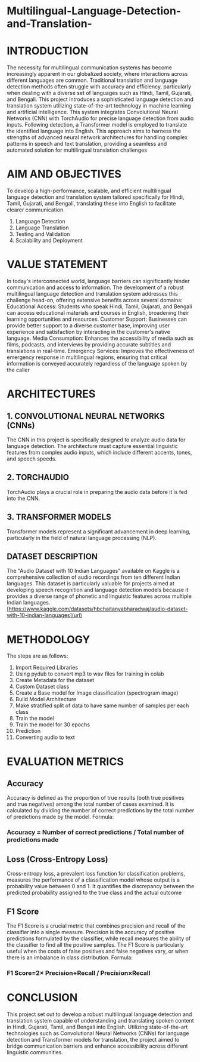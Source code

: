 # Multilingual-Language-Detection-and-Translation-

# INTRODUCTION
The necessity for multilingual communication systems has become increasingly apparent in our globalized society, where interactions across different languages are common. Traditional translation and language detection methods often struggle with accuracy and efficiency, particularly when dealing with a diverse set of languages such as Hindi, Tamil, Gujarati, and Bengali. This project introduces a sophisticated language detection and translation system utilizing state-of-the-art technology in machine learning and artificial intelligence.
This system integrates Convolutional Neural Networks (CNN) with TorchAudio for precise language detection from audio inputs. Following detection, a Transformer model is employed to translate the identified language into English. This approach aims to harness the strengths of advanced neural network architectures for handling complex patterns in speech and text translation, providing a seamless and automated solution for multilingual translation challenges

# AIM AND OBJECTIVES
To develop a high-performance, scalable, and efficient multilingual language detection and translation system tailored specifically for Hindi, Tamil, Gujarati, and Bengali, translating these into English to facilitate clearer communication.
1. Language Detection
2. Language Translation
3. Testing and Validation
4. Scalability and Deployment


# VALUE STATEMENT
In today's interconnected world, language barriers can significantly hinder communication and access to information. The development of a robust multilingual language detection and translation system addresses this challenge head-on, offering extensive benefits across several domains:
Educational Access: Students who speak Hindi, Tamil, Gujarati, and Bengali can access educational materials and courses in English, broadening their learning opportunities and resources.
Customer Support: Businesses can provide better support to a diverse customer base, improving user experience and satisfaction by interacting in the customer's native language.
Media Consumption: Enhances the accessibility of media such as films, podcasts, and interviews by providing accurate subtitles and translations in real-time.
Emergency Services: Improves the effectiveness of emergency response in multilingual regions, ensuring that critical information is conveyed accurately regardless of the language spoken by the caller

# ARCHITECTURES
## 1. CONVOLUTIONAL NEURAL NETWORKS (CNNs)
The CNN in this project is specifically designed to analyze audio data for language detection. The architecture must capture essential linguistic features from complex audio inputs, which include different accents, tones, and speech speeds.

## 2. TORCHAUDIO
TorchAudio plays a crucial role in preparing the audio data before it is fed into the CNN.

## 3. TRANSFORMER MODELS
Transformer models represent a significant advancement in deep learning, particularly in the field of natural language processing (NLP).

## DATASET DESCRIPTION
The "Audio Dataset with 10 Indian Languages" available on Kaggle is a comprehensive collection of audio recordings from ten different Indian languages. This dataset is particularly valuable for projects aimed at developing speech recognition and language detection models because it provides a diverse range of phonetic and linguistic features across multiple Indian languages.
[https://www.kaggle.com/datasets/hbchaitanyabharadwaj/audio-dataset-with-10-indian-languages](url)

# METHODOLOGY
The steps are as follows:
1) Import Required Libraries
2) Using pydub to convert mp3 to wav files for training in      colab
3) Create Metadata for the dataset
4) Custom Dataset class
5) Create a Base model for Image classification (spectrogram image)
6) Build Model Architecture
7) Make stratified split of data to have same number of samples per each class
8) Train the model
9) Train the model for 30 epochs
10) Prediction
11) Converting audio to text

# EVALUATION METRICS
## Accuracy
Accuracy is defined as the proportion of true results (both true positives and true negatives) among the total number of cases examined. It is calculated by dividing the number of correct predictions by the total number of predictions made by the model.
Formula:
### Accuracy = Number of correct predictions / Total number of predictions made

## Loss (Cross-Entropy Loss)
Cross-entropy loss, a prevalent loss function for classification problems, measures the performance of a classification model whose output is a probability value between 0 and 1. It quantifies the discrepancy between the predicted probability assigned to the true class and the actual outcome

## F1 Score
The F1 Score is a crucial metric that combines precision and recall of the classifier into a single measure. Precision is the accuracy of positive predictions formulated by the classifier, while recall measures the ability of the classifier to find all the positive samples. The F1 Score is particularly useful when the costs of false positives and false negatives vary, or when there is an imbalance in class distribution.
Formula:
###  F1 Score=2× Precision+Recall / Precision×Recall

# CONCLUSION
This project set out to develop a robust multilingual language detection and translation system capable of understanding and translating spoken content in Hindi, Gujarati, Tamil, and Bengali into English. Utilizing state-of-the-art technologies such as Convolutional Neural Networks (CNNs) for language detection and Transformer models for translation, the project aimed to bridge communication barriers and enhance accessibility across different linguistic communities.

